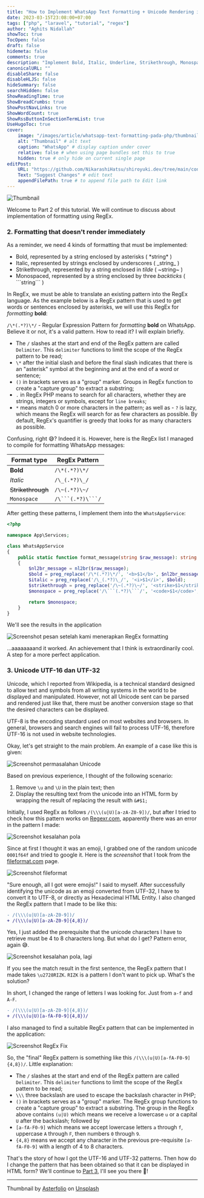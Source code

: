 ```yaml
---
title: "How to Implement WhatsApp Text Formatting + Unicode Rendering in PHP (Part 2)"
date: 2023-03-15T23:08:00+07:00
tags: ["php", "laravel", "tutorial", "regex"]
author: "Aghits Nidallah"
showToc: true
TocOpen: false
draft: false
hidemeta: false
comments: true
description: "Implement Bold, Italic, Underline, Strikethrough, Monospace, and render Unicode based on WhatsApp messages in PHP"
canonicalURL: ""
disableShare: false
disableHLJS: false
hideSummary: false
searchHidden: false
ShowReadingTime: true
ShowBreadCrumbs: true
ShowPostNavLinks: true
ShowWordCount: true
ShowRssButtonInSectionTermList: true
UseHugoToc: true
cover:
    image: "/images/article/whatsapp-text-formatting-pada-php/thumbnail-part2.en.png" # image path/url
    alt: "Thumbnail" # alt text
    caption: "WhatsApp" # display caption under cover
    relative: false # when using page bundles set this to true
    hidden: true # only hide on current single page
editPost:
    URL: "https://github.com/NikarashiHatsu/shiroyuki.dev/tree/main/content"
    Text: "Suggest Changes" # edit text
    appendFilePath: true # to append file path to Edit link
---
```


![Thumbnail](/images/article/whatsapp-text-formatting-pada-php/thumbnail-part2.en.png)

Welcome to Part 2 of this tutorial. We will continue to discuss about
implementation of formatting using RegEx.

### 2. Formatting that doesn't render immediately

As a reminder, we need 4 kinds of formatting that must be implemented:
- Bold, represented by a string enclosed by asterisks ( \*string\* )
- Italic, represented by strings enclosed by underscores ( \_string\_ )
- Strikethrough, represented by a string enclosed in _tilde_ ( \~string\~ )
- Monospaced, represented by a string enclosed by three _backticks_ ( \```string\``` )

In RegEx, we must be able to translate an existing pattern into the RegEx
language. As the example below is a RegEx pattern that is used to get words or
sentences enclosed by asterisks, we will use this RegEx for _formatting_ **bold**:

`/\*(.*?)\*/` - Regular Expression Pattern for _formatting_ **bold** on WhatsApp.
Believe it or not, it's a valid pattern. How to read it? I will explain briefly.

- The `/` slashes at the start and end of the RegEx pattern are called `Delimiter`.
  This `delimiter` functions to limit the scope of the RegEx pattern to be read;
- `\*` after the initial slash and before the final slash indicates that there is
  an "asterisk" symbol at the beginning and at the end of a word or sentence;
- `()` in brackets serves as a "group" marker. Groups in RegEx function to create
  a "capture group" to extract a substring;
- `.` in RegEx PHP means to search for all characters, whether they are strings,
  integers or symbols, except for `line breaks`;
- `*` means match 0 or more characters in the pattern; as well as - `?` is lazy,
  which means the RegEx will search for as few characters as possible. By default,
  RegEx's quantifier is greedy that looks for as many characters as possible.

Confusing, right 😅? Indeed it is. However, here is the RegEx list I managed to
compile for formatting WhatsApp messages:

| Format type | RegEx Pattern |
|---|---|
| **Bold** | `/\*(.*?)\*/` |
| _Italic_ | `/\_(.*?)\_/` |
| ~~Strikethrough~~ | `/\~(.*?)\~/` |
| `Monospace` | `/\```(.*?)\```/` |

After getting these patterns, I implement them into the `WhatsAppService`:

```php
<?php

namespace App\Services;

class WhatsAppService
{
    public static function format_message(string $raw_message): string
    {
        $nl2br_message = nl2br($raw_message);
        $bold = preg_replace('/\*(.*?)\*/', '<b>$1</b>', $nl2br_message);
        $italic = preg_replace('/\_(.*?)\_/', '<i>$1</i>', $bold);
        $strikethrough = preg_replace('/\~(.*?)\~/', '<strike>$1</strike>', $italic);
        $monospace = preg_replace('/\```(.*?)\```/', '<code>$1</code>', $strikethrough);

        return $monospace;
    }
}
```

We'll see the results in the application

![Screenshot pesan setelah kami menerapkan RegEx formatting](/images/article/whatsapp-text-formatting-pada-php/ss4.png)

...aaaaaaaand it worked. An achievement that I think is extraordinarily cool.
A step for a more perfect application.

### 3. Unicode UTF-16 dan UTF-32
Unicode, which I reported from Wikipedia, is a technical standard designed to
allow text and symbols from all writing systems in the world to be displayed and
manipulated. However, not all Unicode sent can be parsed and rendered just like
that, there must be another conversion stage so that the desired characters can
be displayed.

UTF-8 is the encoding standard used on most websites and browsers. In general,
browsers and search engines will fail to process UTF-16, therefore UTF-16 is not
used in website technologies.

Okay, let's get straight to the main problem. An example of a case like this is
given:

![Screenshot permasalahan Unicode](/images/article/whatsapp-text-formatting-pada-php/ss5.png)

Based on previous experience, I thought of the following scenario:
1. Remove `\u` and `\U` in the plain text; then
1. Display the resulting text from the unicode into an HTML form by wrapping the
  result of replacing the result with `&#$1;`

Initially, I used RegEx as follows `/(\\\(u|U)[a-zA-Z0-9])/`, but after I tried
to check how this pattern works on [Regexr.com](https://regexr.com), apparently
there was an error in the pattern I made:

![Screenshot kesalahan pola](/images/article/whatsapp-text-formatting-pada-php/ss6.png)

Since at first I thought it was an emoji, I grabbed one of the random unicode
`0001f64f` and tried to google it. Here is the _screenshot_ that I took from the
[fileformat.com](https://www.fileformat.info/info/unicode/char/1f64f/index.htm) page.

![Screenshot fileformat](/images/article/whatsapp-text-formatting-pada-php/ss7.png)

"Sure enough, all I got were emojis!" I said to myself. After successfully
identifying the unicode as an emoji converted from UTF-32, I have to convert it
to UTF-8, or directly as Hexadecimal HTML Entity. I also changed the RegEx
pattern that I made to be like this:

```diff
- /(\\\(u|U)[a-zA-Z0-9])/
+ /(\\\(u|U)[a-zA-Z0-9]{4,8})/
```

Yes, I just added the prerequisite that the unicode characters I have to retrieve
must be 4 to 8 characters long. But what do I get? Pattern error, again 😅.

![Screenshot kesalahan pola, lagi](/images/article/whatsapp-text-formatting-pada-php/ss8.png)

If you see the match result in the first sentence, the RegEx pattern that I made
takes `\u2728RIZK`. `RIZK` is a pattern I don't want to pick up. What's the
solution?

In short, I changed the range of letters I was looking for. Just from `a-f` and `A-F`.
```diff
- /(\\\(u|U)[a-zA-Z0-9]{4,8})/
+ /(\\\(u|U)[a-fA-F0-9]{4,8})/
```

I also managed to find a suitable RegEx pattern that can be implemented in the application:

![Screenshot RegEx Fix](/images/article/whatsapp-text-formatting-pada-php/ss9.png)

So, the "final" RegEx pattern is something like this `/(\\\(u|U)[a-fA-F0-9]{4,8})/`.
Little explanation:
- The `/` slashes at the start and end of the RegEx pattern are called `Delimiter`.
  This `delimiter` functions to limit the scope of the RegEx pattern to be read;
- `\\\` three backslash are used to escape the backslash character in PHP;
- `()` in brackets serves as a "group" marker. The RegEx group functions to create
  a "capture group" to extract a substring. The group in the RegEx above contains
  `(u|U)` which means we receive a lowercase `u` or a capital `U` after the backslash;
  followed by
- `[a-fA-F0-9]` which means we accept lowercase letters `a` through `f`, uppercase
  `A` through `F`, then numbers `0` through `9`.
- `{4,8}` means we accept any character in the previous pre-requisite `[a-fA-F0-9]`
  with a length of 4 to 8 characters.

That's the story of how I got the UTF-16 and UTF-32 patterns. Then how do I
change the pattern that has been obtained so that it can be displayed in HTML
form? We'll continue to [Part 3](../whatsapp-text-formatting-pada-php-part-3),
I'll see you there 👋!

---

Thumbnail by <a href="https://unsplash.com/@asterfolio?utm_source=unsplash&utm_medium=referral&utm_content=creditCopyText">Asterfolio</a> on <a href="https://unsplash.com/wallpapers/apps/whatsapp?utm_source=unsplash&utm_medium=referral&utm_content=creditCopyText">Unsplash</a>
